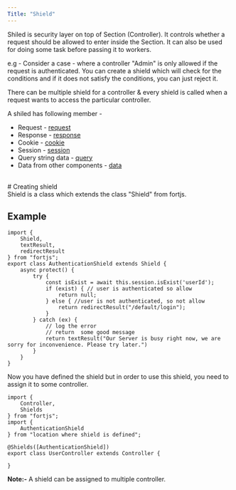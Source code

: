 ```yaml
---
Title: "Shield"
---
```


Shiled is security layer on top of Section (Controller). It controls whether a request should be allowed to enter inside the Section. It can also be used for doing some task before passing it to workers.

e.g - Consider a case - where a controller "Admin" is only allowed if the request is authenticated. You can create a shield which will check for the conditions and if it does not satisfy the conditions, you can just reject it.

There can be multiple shield for a controller & every shield is called when a request wants to access the particular controller.

A shiled has following member - 

* Request - [request](/tutorial/http-request)
* Response - [response](/tutorial/http-response)
* Cookie - [cookie](/tutorial/cookie)
* Session - [session](/tutorial/session)
* Query string data - [query](/tutorial/query)
* Data from other components - [data](/tutorial/data)

<br>
# Creating shield

<br>
Shield is a class which extends the class "Shield" from fortjs.


## Example

```
import {
    Shield,
    textResult,
    redirectResult
} from "fortjs";
export class AuthenticationShield extends Shield {
    async protect() {
        try {
            const isExist = await this.session.isExist('userId');
            if (exist) { // user is authenticated so allow
                return null;
            } else { //user is not authenticated, so not allow
                return redirectResult("/default/login");
            }
        } catch (ex) {
            // log the error
            // return  some good message
            return textResult("Our Server is busy right now, we are sorry for inconvenience. Please try later.")
        }
    }
}
```

Now you have defined the shield but in order to use this shield, you need to assign it to some controller.

```
import {
    Controller,
    Shields 
} from "fortjs";
import {
    AuthenticationShield
} from "location where shield is defined";

@Shields([AuthenticationShield]) 
export class UserController extends Controller {

}
```

**Note:-** A shield can be assigned to multiple controller.